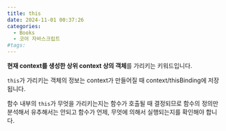 ```yaml
---
title: this
date: 2024-11-01 00:37:26
categories:
  - Books
  - 코어 자바스크립트
#tags:
---
```

**현재 context를 생성한 상위 context 상의 객체**를 가리키는 키워드입니다.

`this`가 가리키는 객체의 정보는 context가 만들어질 때 context/thisBinding에 저장됩니다.

함수 내부의 `this`가 무엇을 가리키는지는 함수가 호출될 때 결정되므로 함수의 정의만 분석해서 유추해서는 안되고 함수가 언제, 무엇에 의해서 실행되는지를 확인해야 합니다.
